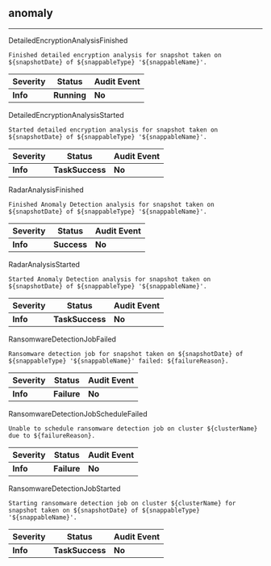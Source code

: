 ## anomaly

______________________________________________________________________

DetailedEncryptionAnalysisFinished

```text
Finished detailed encryption analysis for snapshot taken on ${snapshotDate} of ${snappableType} '${snappableName}'.
```

| Severity | Status      | Audit Event |
| -------- | ----------- | ----------- |
| **Info** | **Running** | **No**      |

DetailedEncryptionAnalysisStarted

```text
Started detailed encryption analysis for snapshot taken on ${snapshotDate} of ${snappableType} '${snappableName}'.
```

| Severity | Status          | Audit Event |
| -------- | --------------- | ----------- |
| **Info** | **TaskSuccess** | **No**      |

RadarAnalysisFinished

```text
Finished Anomaly Detection analysis for snapshot taken on ${snapshotDate} of ${snappableType} '${snappableName}'.
```

| Severity | Status      | Audit Event |
| -------- | ----------- | ----------- |
| **Info** | **Success** | **No**      |

RadarAnalysisStarted

```text
Started Anomaly Detection analysis for snapshot taken on ${snapshotDate} of ${snappableType} '${snappableName}'.
```

| Severity | Status          | Audit Event |
| -------- | --------------- | ----------- |
| **Info** | **TaskSuccess** | **No**      |

RansomwareDetectionJobFailed

```text
Ransomware detection job for snapshot taken on ${snapshotDate} of ${snappableType} '${snappableName}' failed: ${failureReason}.
```

| Severity | Status      | Audit Event |
| -------- | ----------- | ----------- |
| **Info** | **Failure** | **No**      |

RansomwareDetectionJobScheduleFailed

```text
Unable to schedule ransomware detection job on cluster ${clusterName} due to ${failureReason}.
```

| Severity | Status      | Audit Event |
| -------- | ----------- | ----------- |
| **Info** | **Failure** | **No**      |

RansomwareDetectionJobStarted

```text
Starting ransomware detection job on cluster ${clusterName} for snapshot taken on ${snapshotDate} of ${snappableType} '${snappableName}'.
```

| Severity | Status          | Audit Event |
| -------- | --------------- | ----------- |
| **Info** | **TaskSuccess** | **No**      |
